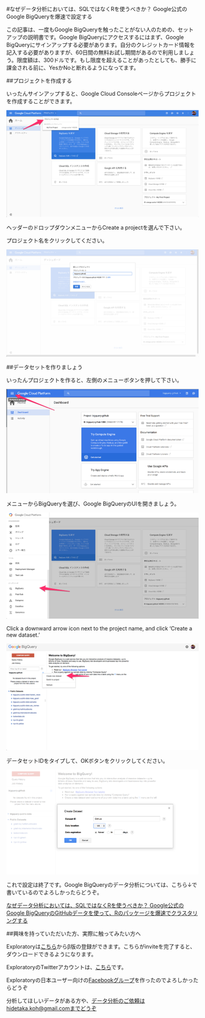 #なぜデータ分析においては、SQLではなくRを使うべきか？ Google公式のGoogle BigQueryを爆速で設定する

この記事は、一度もGoogle BigQueryを触ったことがない人のための、セットアップの説明書です。Google BigQueryにアクセスするにはまず、Google　BigQueryにサインアップする必要があります。自分のクレジットカード情報を記入する必要がありますが、60日間の無料お試し期間があるので利用しましょう。限度額は、300ドルです。もし限度を超えることがあったとしても、勝手に課金される前に、YesかNoと断れるようになってます。

##プロジェクトを作成する

いったんサインアップすると、Google Cloud Consoleページからプロジェクトを作成することができます。

![](images/how_to_create_project_google.png)

ヘッダーのドロップダウンメニューからCreate a projectを選んで下さい。

プロジェクト名をクリックしてください。

![](images/how_to_create_project_google2.png)

##データセットを作りましょう

いったんプロジェクトを作ると、左側のメニューボタンを押して下さい。

![](images/how_to_create_project_google1.png)

メニューからBigQueryを選び、Google BigQueryのUIを開きましょう。

![](images/how_to_create_project_google3.png)

Click a downward arrow icon next to the project name, and click ‘Create a new dataset.’

![](images/how_to_create_project_google4.png)

データセットIDをタイプして、OKボタンをクリックしてください。

![](images/how_to_create_project_google5.png)

これで設定は終了です。Google BigQueryのデータ分析については、こちら↓で書いているのでよろしかったらどうぞ。

[なぜデータ分析においては、SQLではなくRを使うべきか？ Google公式のGoogle BigQueryのGitHubデータを使って、Rのパッケージを爆速でクラスタリングする]()


##興味を持っていただいた方、実際に触ってみたい方へ

Exploratoryは[こちら](https://exploratory.io/
)からβ版の登録ができます。こちらがinviteを完了すると、ダウンロードできるようになります。


ExploratoryのTwitterアカウントは、[こちら](https://twitter.com/ExploratoryData
)です。

Exploratoryの日本ユーザー向けの[Facebookグループ](https://www.facebook.com/groups/1087437647994959/members/
)を作ったのでよろしかったらどうぞ

分析してほしいデータがある方や、データ分析のご依頼はhidetaka.koh@gmail.comまでどうぞ